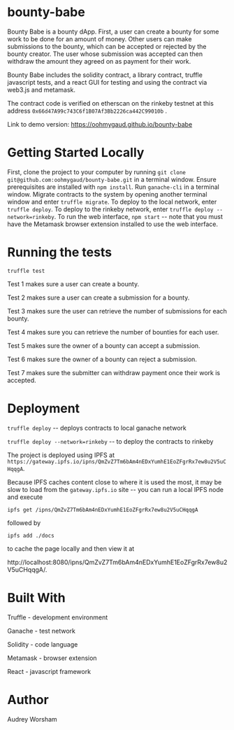 # bounty-babe

Bounty Babe is a bounty dApp. First, a user can create a bounty for some work to be done for an amount of money. Other users can make submissions to the bounty, which can be accepted or rejected by the bounty creator. The user whose submission was accepted can then withdraw the amount they agreed on as payment for their work.

Bounty Babe includes the solidity contract, a library contract, truffle javascript tests, and a react GUI for testing and using the contract via web3.js and metamask.

The contract code is verified on etherscan on the rinkeby testnet at this address `0x66d47A99c743C6f1B07Af3Bb2226ca442C99010b` .

Link to demo version: https://oohmygaud.github.io/bounty-babe

# Getting Started Locally

First, clone the project to your computer by running `git clone git@github.com:oohmygaud/bounty-babe.git` in a terminal window. Ensure prerequisites are installed with `npm install`. Run `ganache-cli` in a terminal window. Migrate contracts to the system by opening another terminal window and enter `truffle migrate`. To deploy to the local network, enter  `truffle deploy`. To deploy to the rinkeby network, enter `truffle deploy --network=rinkeby`. To run the web interface, `npm start` -- note that you must have the Metamask browser extension installed to use the web interface.

# Running the tests

`truffle test`

Test 1 makes sure a user can create a bounty.

Test 2 makes sure a user can create a submission for a bounty.

Test 3 makes sure the user can retrieve the number of submissions for each bounty.

Test 4 makes sure you can retrieve the number of bounties for each user.

Test 5 makes sure the owner of a bounty can accept a submission.

Test 6 makes sure the owner of a bounty can reject a submission.

Test 7 makes sure the submitter can withdraw payment once their work is accepted.

# Deployment

`truffle deploy` -- deploys contracts to local ganache network

`truffle deploy --network=rinkeby` -- to deploy the contracts to rinkeby

The project is deployed using IPFS at `https://gateway.ipfs.io/ipns/QmZvZ7Tm6bAm4nEDxYumhE1EoZFgrRx7ew8u2V5uCHqqgA`.

Because IPFS caches content close to where it is used the most, it may be slow to load from the `gateway.ipfs.io` site -- you can run a local IPFS node and execute

`ipfs get /ipns/QmZvZ7Tm6bAm4nEDxYumhE1EoZFgrRx7ew8u2V5uCHqqgA`

followed by

`ipfs add ./docs`

to cache the page locally and then view it at

http://localhost:8080/ipns/QmZvZ7Tm6bAm4nEDxYumhE1EoZFgrRx7ew8u2V5uCHqqgA/.

# Built With

Truffle - development environment

Ganache - test network

Solidity - code language

Metamask - browser extension

React - javascript framework

# Author

Audrey Worsham
